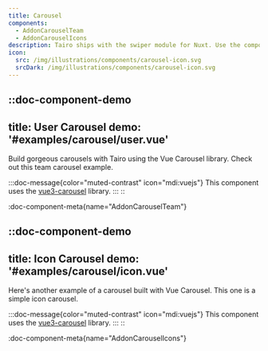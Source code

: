 ```yaml
---
title: Carousel
components: 
  - AddonCarouselTeam
  - AddonCarouselIcons
description: Tairo ships with the swiper module for Nuxt. Use the component to display fancy and highly customizable carousels.
icon:
  src: /img/illustrations/components/carousel-icon.svg
  srcDark: /img/illustrations/components/carousel-icon.svg
---
```



::doc-component-demo
---
title: User Carousel
demo: '#examples/carousel/user.vue'
---
Build gorgeous carousels with Tairo using the Vue Carousel library. Check out this team carousel example.

:::doc-message{color="muted-contrast" icon="mdi:vuejs"}
This component uses the [vue3-carousel](https://github.com/ismail9k/vue3-carousel) library.
:::
::

:doc-component-meta{name="AddonCarouselTeam"}



::doc-component-demo
---
title: Icon Carousel
demo: '#examples/carousel/icon.vue'
---
Here's another example of a carousel built with Vue Carousel. This one is a simple icon carousel.

:::doc-message{color="muted-contrast" icon="mdi:vuejs"}
This component uses the [vue3-carousel](https://github.com/ismail9k/vue3-carousel) library.
:::
::

:doc-component-meta{name="AddonCarouselIcons"}

